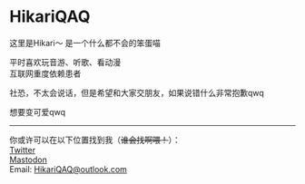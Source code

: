 <h1>HikariQAQ</h1>
这里是Hikari～
是一个什么都不会的笨蛋喵

平时喜欢玩音游、听歌、看动漫
<br>
互联网重度依赖患者

社恐，不太会说话，但是希望和大家交朋友，如果说错什么非常抱歉qwq<br>

想要变可爱qwq

---
你或许可以在以下位置找到我（~~谁会找啊喂！~~）：
<br>
[Twitter](https://www.twitter.com/Hikari_Ciallo)
<br>
[Mastodon](https://o3o.ca/@Hikari "比较少用（但说不定followers多了以后用的就多了呢（逃")
<br>
Email: <HikariQAQ@outlook.com>


